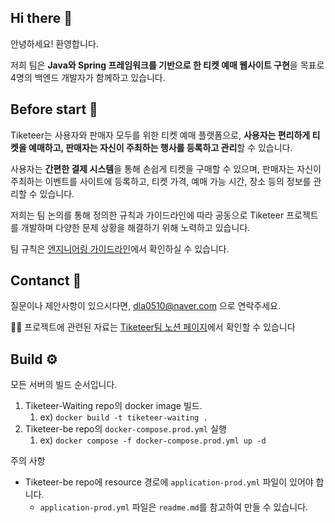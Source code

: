 ## Hi there 👋

<!-- # Tiketeer -->

안녕하세요! 환영합니다.

저희 팀은 **Java와 Spring 프레임워크를 기반으로 한 티켓 예매 웹사이트 구현**을 목표로 4명의 백엔드 개발자가 함께하고 있습니다.

## Before start 🧙

Tiketeer는 사용자와 판매자 모두를 위한 티켓 예매 플랫폼으로, **사용자는 편리하게 티켓을 예매하고, 판매자는 자신이 주최하는 행사를 등록하고 관리**할 수 있습니다.

사용자는 **간편한 결제 시스템**을 통해 손쉽게 티켓을 구매할 수 있으며, 판매자는 자신이 주최하는 이벤트를 사이트에 등록하고, 티켓 가격, 예매 가능 시간, 장소 등의 정보를 관리할 수 있습니다.

저희는 팀 논의를 통해 정의한 규칙과 가이드라인에 따라 공동으로 Tiketeer 프로젝트를 개발하며 다양한 문제 상황을 해결하기 위해 노력하고 있습니다.

팀 규칙은 [엔지니어링 가이드라인](https://www.notion.so/tiketeer/3d5542da41b145debf507f4aff7a45eb)에서 확인하실 수 있습니다.

## Contanct 🌈

질문이나 제안사항이 있으시다면, dla0510@naver.com 으로 연락주세요.

👩‍💻 프로젝트에 관련된 자료는 [Tiketeer팀 노션 페이지](https://www.notion.so/tiketeer/4de780acc5a246dc9732e5541a00c47e?v=c259bdfa5ff24409825e70cbfba07f89)에서 확인할 수 있습니다

## Build ⚙️

모든 서버의 빌드 순서입니다.
1. Tiketeer-Waiting repo의 docker image 빌드.
    1. ex) `docker build -t tiketeer-waiting .`
2. Tiketeer-be repo의 `docker-compose.prod.yml` 실행
    1. ex) `docker compose -f docker-compose.prod.yml up -d`

주의 사항
- Tiketeer-be repo에 resource 경로에 `application-prod.yml` 파일이 있어야 합니다.
  - `application-prod.yml` 파일은 `readme.md`를 참고하여 만들 수 있습니다.
